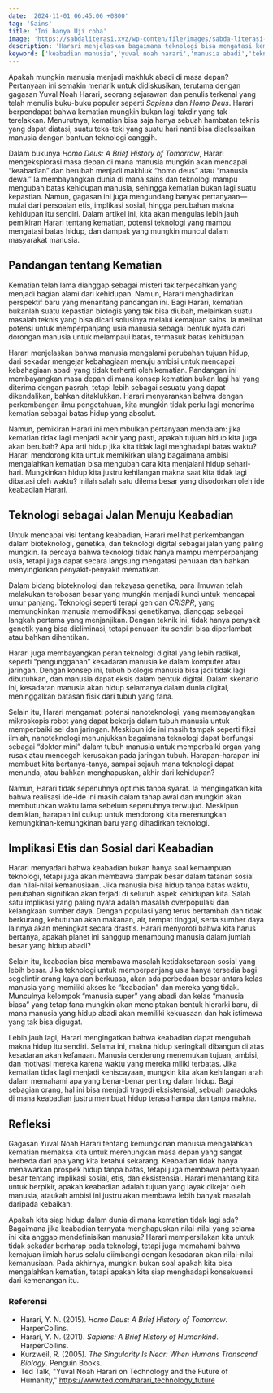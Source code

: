 ```yaml
---
date: '2024-11-01 06:45:06 +0800'
tag: 'Sains'
title: 'Ini hanya Uji coba'
image: 'https://sabdaliterasi.xyz/wp-conten/file/images/sabda-literasi-harari-akankah-manusia-mengalahkan-kematian.jpg'
description: 'Harari menjelaskan bagaimana teknologi bisa mengatasi kematian, membawa implikasi besar bagi masa depan dan etika kita. Akankah kita jadi manusia abadi?'
keyword: ['keabadian manusia','yuval noah harari','manusia abadi','teknologi keabadian','masa depan manusia','homo deus','teknologi melawan kematian','bioteknologi','etika keabadian','transhumanisme','harari homo deus','teknologi dan kematian','dampak sosial keabadian','mengalahkan kematian','nanoteknologi','kecerdasan buatan','keabadian digital','harari']
---
```

<p>Apakah mungkin manusia menjadi makhluk abadi di masa depan? Pertanyaan ini semakin menarik untuk didiskusikan, terutama dengan gagasan Yuval Noah Harari, seorang sejarawan dan penulis terkenal yang telah menulis buku-buku populer seperti <em>Sapiens</em> dan <em>Homo Deus</em>. Harari berpendapat bahwa kematian mungkin bukan lagi takdir yang tak terelakkan. Menurutnya, kematian bisa saja hanya sebuah hambatan teknis yang dapat diatasi, suatu teka-teki yang suatu hari nanti bisa diselesaikan manusia dengan bantuan teknologi canggih.</p><p>Dalam bukunya <em>Homo Deus: A Brief History of Tomorrow</em>, Harari mengeksplorasi masa depan di mana manusia mungkin akan mencapai “keabadian” dan berubah menjadi makhluk “homo deus” atau “manusia dewa.” Ia membayangkan dunia di mana sains dan teknologi mampu mengubah batas kehidupan manusia, sehingga kematian bukan lagi suatu kepastian. Namun, gagasan ini juga mengundang banyak pertanyaan—mulai dari persoalan etis, implikasi sosial, hingga perubahan makna kehidupan itu sendiri. Dalam artikel ini, kita akan mengulas lebih jauh pemikiran Harari tentang kematian, potensi teknologi yang mampu mengatasi batas hidup, dan dampak yang mungkin muncul dalam masyarakat manusia.</p><h2><strong>Pandangan tentang Kematian</strong></h2><p>Kematian telah lama dianggap sebagai misteri tak terpecahkan yang menjadi bagian alami dari kehidupan. Namun, Harari menghadirkan perspektif baru yang menantang pandangan ini. Bagi Harari, kematian bukanlah suatu kepastian biologis yang tak bisa diubah, melainkan suatu masalah teknis yang bisa dicari solusinya melalui kemajuan sains. Ia melihat potensi untuk memperpanjang usia manusia sebagai bentuk nyata dari dorongan manusia untuk melampaui batas, termasuk batas kehidupan.</p><p>Harari menjelaskan bahwa manusia mengalami perubahan tujuan hidup, dari sekadar mengejar kebahagiaan menuju ambisi untuk mencapai kebahagiaan abadi yang tidak terhenti oleh kematian. Pandangan ini membayangkan masa depan di mana konsep kematian bukan lagi hal yang diterima dengan pasrah, tetapi lebih sebagai sesuatu yang dapat dikendalikan, bahkan ditaklukkan. Harari menyarankan bahwa dengan perkembangan ilmu pengetahuan, kita mungkin tidak perlu lagi menerima kematian sebagai batas hidup yang absolut.</p><p>Namun, pemikiran Harari ini menimbulkan pertanyaan mendalam: jika kematian tidak lagi menjadi akhir yang pasti, apakah tujuan hidup kita juga akan berubah? Apa arti hidup jika kita tidak lagi menghadapi batas waktu? Harari mendorong kita untuk memikirkan ulang bagaimana ambisi mengalahkan kematian bisa mengubah cara kita menjalani hidup sehari-hari. Mungkinkah hidup kita justru kehilangan makna saat kita tidak lagi dibatasi oleh waktu? Inilah salah satu dilema besar yang disodorkan oleh ide keabadian Harari.</p><h2><strong>Teknologi sebagai Jalan Menuju Keabadian</strong></h2><p>Untuk mencapai visi tentang keabadian, Harari melihat perkembangan dalam bioteknologi, genetika, dan teknologi digital sebagai jalan yang paling mungkin. Ia percaya bahwa teknologi tidak hanya mampu memperpanjang usia, tetapi juga dapat secara langsung mengatasi penuaan dan bahkan menyingkirkan penyakit-penyakit mematikan.</p><p>Dalam bidang bioteknologi dan rekayasa genetika, para ilmuwan telah melakukan terobosan besar yang mungkin menjadi kunci untuk mencapai umur panjang. Teknologi seperti terapi gen dan <em>CRISPR</em>, yang memungkinkan manusia memodifikasi genetikanya, dianggap sebagai langkah pertama yang menjanjikan. Dengan teknik ini, tidak hanya penyakit genetik yang bisa dieliminasi, tetapi penuaan itu sendiri bisa diperlambat atau bahkan dihentikan.</p><p>Harari juga membayangkan peran teknologi digital yang lebih radikal, seperti “pengunggahan” kesadaran manusia ke dalam komputer atau jaringan. Dengan konsep ini, tubuh biologis manusia bisa jadi tidak lagi dibutuhkan, dan manusia dapat eksis dalam bentuk digital. Dalam skenario ini, kesadaran manusia akan hidup selamanya dalam dunia digital, meninggalkan batasan fisik dari tubuh yang fana.</p><p>Selain itu, Harari mengamati potensi nanoteknologi, yang membayangkan mikroskopis robot yang dapat bekerja dalam tubuh manusia untuk memperbaiki sel dan jaringan. Meskipun ide ini masih tampak seperti fiksi ilmiah, nanoteknologi menunjukkan bagaimana teknologi dapat berfungsi sebagai “dokter mini” dalam tubuh manusia untuk memperbaiki organ yang rusak atau mencegah kerusakan pada jaringan tubuh. Harapan-harapan ini membuat kita bertanya-tanya, sampai sejauh mana teknologi dapat menunda, atau bahkan menghapuskan, akhir dari kehidupan?</p><p>Namun, Harari tidak sepenuhnya optimis tanpa syarat. Ia mengingatkan kita bahwa realisasi ide-ide ini masih dalam tahap awal dan mungkin akan membutuhkan waktu lama sebelum sepenuhnya terwujud. Meskipun demikian, harapan ini cukup untuk mendorong kita merenungkan kemungkinan-kemungkinan baru yang dihadirkan teknologi.</p><h2><strong>Implikasi Etis dan Sosial dari Keabadian</strong></h2><p>Harari menyadari bahwa keabadian bukan hanya soal kemampuan teknologi, tetapi juga akan membawa dampak besar dalam tatanan sosial dan nilai-nilai kemanusiaan. Jika manusia bisa hidup tanpa batas waktu, perubahan signifikan akan terjadi di seluruh aspek kehidupan kita. Salah satu implikasi yang paling nyata adalah masalah overpopulasi dan kelangkaan sumber daya. Dengan populasi yang terus bertambah dan tidak berkurang, kebutuhan akan makanan, air, tempat tinggal, serta sumber daya lainnya akan meningkat secara drastis. Harari menyoroti bahwa kita harus bertanya, apakah planet ini sanggup menampung manusia dalam jumlah besar yang hidup abadi?</p><p>Selain itu, keabadian bisa membawa masalah ketidaksetaraan sosial yang lebih besar. Jika teknologi untuk memperpanjang usia hanya tersedia bagi segelintir orang kaya dan berkuasa, akan ada perbedaan besar antara kelas manusia yang memiliki akses ke “keabadian” dan mereka yang tidak. Munculnya kelompok “manusia super” yang abadi dan kelas “manusia biasa” yang tetap fana mungkin akan menciptakan bentuk hierarki baru, di mana manusia yang hidup abadi akan memiliki kekuasaan dan hak istimewa yang tak bisa digugat.</p><p>Lebih jauh lagi, Harari mengingatkan bahwa keabadian dapat mengubah makna hidup itu sendiri. Selama ini, makna hidup seringkali dibangun di atas kesadaran akan kefanaan. Manusia cenderung menemukan tujuan, ambisi, dan motivasi mereka karena waktu yang mereka miliki terbatas. Jika kematian tidak lagi menjadi keniscayaan, mungkin kita akan kehilangan arah dalam memahami apa yang benar-benar penting dalam hidup. Bagi sebagian orang, hal ini bisa menjadi tragedi eksistensial, sebuah paradoks di mana keabadian justru membuat hidup terasa hampa dan tanpa makna.</p><h2><strong>Refleksi</strong></h2><p>Gagasan Yuval Noah Harari tentang kemungkinan manusia mengalahkan kematian memaksa kita untuk merenungkan masa depan yang sangat berbeda dari apa yang kita ketahui sekarang. Keabadian tidak hanya menawarkan prospek hidup tanpa batas, tetapi juga membawa pertanyaan besar tentang implikasi sosial, etis, dan eksistensial. Harari menantang kita untuk berpikir, apakah keabadian adalah tujuan yang layak dikejar oleh manusia, ataukah ambisi ini justru akan membawa lebih banyak masalah daripada kebaikan.</p><p>Apakah kita siap hidup dalam dunia di mana kematian tidak lagi ada? Bagaimana jika keabadian ternyata menghapuskan nilai-nilai yang selama ini kita anggap mendefinisikan manusia? Harari mempersilakan kita untuk tidak sekadar berharap pada teknologi, tetapi juga memahami bahwa kemajuan ilmiah harus selalu diimbangi dengan kesadaran akan nilai-nilai kemanusiaan. Pada akhirnya, mungkin bukan soal apakah kita bisa mengalahkan kematian, tetapi apakah kita siap menghadapi konsekuensi dari kemenangan itu.</p><h3><strong>Referensi</strong></h3><ul><li>Harari, Y. N. (2015). <em>Homo Deus: A Brief History of Tomorrow</em>. HarperCollins.</li><li>Harari, Y. N. (2011). <em>Sapiens: A Brief History of Humankind</em>. HarperCollins.</li><li>Kurzweil, R. (2005). <em>The Singularity Is Near: When Humans Transcend Biology</em>. Penguin Books.</li><li>Ted Talk, "Yuval Noah Harari on Technology and the Future of Humanity," <a href="https://www.ted.com/harari_technology_future" target="_blank" rel="nofollow noopener noreferrer">https://www.ted.com/harari_technology_future</a></li></ul>
